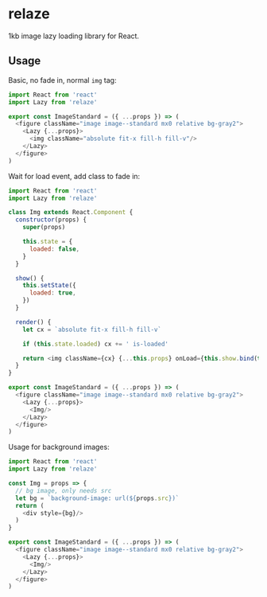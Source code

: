 # relaze
1kb image lazy loading library for React.

## Usage
Basic, no fade in, normal `img` tag:
```javascript
import React from 'react'
import Lazy from 'relaze'

export const ImageStandard = ({ ...props }) => (
  <figure className="image image--standard mx0 relative bg-gray2">
    <Lazy {...props}>
      <img className="absolute fit-x fill-h fill-v"/>
    </Lazy>
  </figure>
)
```
Wait for load event, add class to fade in:
```javascript
import React from 'react'
import Lazy from 'relaze'

class Img extends React.Component {
  constructor(props) {
    super(props)

    this.state = {
      loaded: false,
    }
  }

  show() {
    this.setState({
      loaded: true,
    })
  }

  render() {
    let cx = `absolute fit-x fill-h fill-v`

    if (this.state.loaded) cx += ' is-loaded'

    return <img className={cx} {...this.props} onLoad={this.show.bind(this)}/>
  }
}

export const ImageStandard = ({ ...props }) => (
  <figure className="image image--standard mx0 relative bg-gray2">
    <Lazy {...props}>
      <Img/>
    </Lazy>
  </figure>
)
```
Usage for background images:
```javascript
import React from 'react'
import Lazy from 'relaze'

const Img = props => {
  // bg image, only needs src
  let bg = `background-image: url(${props.src})`
  return (
    <div style={bg}/>
  )
}

export const ImageStandard = ({ ...props }) => (
  <figure className="image image--standard mx0 relative bg-gray2">
    <Lazy {...props}>
      <Img/>
    </Lazy>
  </figure>
)
```
